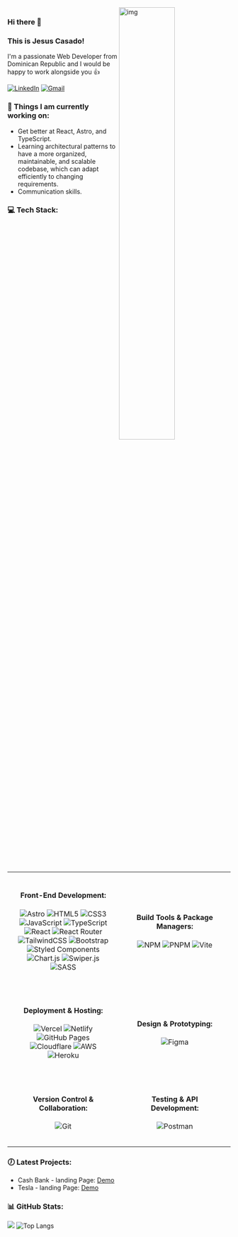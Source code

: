 <img align="right" alt="img" src="https://cdn.pixabay.com/photo/2021/04/04/07/49/laptop-svg-6149345_960_720.png" width="50%" height="auto" />

<h3>Hi there 👋 </h3>
<h3>This is Jesus Casado!</h3>
<p>I'm a passionate Web Developer from Dominican Republic and I would be happy to work alongside you 👍</p>

[![LinkedIn](https://img.shields.io/badge/LinkedIn-%230077B5.svg?logo=linkedin&logoColor=white)](https://www.linkedin.com/in/jesus-e-casado-67a725279/)
[![Gmail](https://img.shields.io/badge/-Gmail-c14438?style=flat&logo=Gmail&logoColor=white)](mailto:esmilcasado901@gmail.com)

<div>
  <h3>🌱 Things I am currently working on:</h3>
  <ul>
    <li>Get better at React, Astro, and TypeScript.</li>
    <li>Learning architectural patterns to have a more organized, maintainable, and scalable codebase, which can adapt<br/> efficiently to changing requirements.</li>
    <li>Communication skills.</li>
  </ul>

  <h3>💻 Tech Stack:</h3>
  <table style="border-collapse: collapse; width: 100%;">
    <colgroup>
      <col style="width: 50%;">
      <col style="width: 50%;">
    </colgroup>
    <tr>
      <td style="text-align: center; padding: 20px;">
        <h4>Front-End Development:</h4>
        <p>
          <img src="https://img.shields.io/badge/astro-%232C2052.svg?style=for-the-badge&logo=astro&logoColor=white" alt="Astro"/>
          <img src="https://img.shields.io/badge/html5-%23E34F26.svg?style=for-the-badge&logo=html5&logoColor=white" alt="HTML5"/>
          <img src="https://img.shields.io/badge/css3-%231572B6.svg?style=for-the-badge&logo=css3&logoColor=white" alt="CSS3"/>
          <img src="https://img.shields.io/badge/javascript-%23323330.svg?style=for-the-badge&logo=javascript&logoColor=%23F7DF1E" alt="JavaScript"/>
          <img src="https://img.shields.io/badge/typescript-%23007ACC.svg?style=for-the-badge&logo=typescript&logoColor=white" alt="TypeScript"/>
          <img src="https://img.shields.io/badge/react-%2320232a.svg?style=for-the-badge&logo=react&logoColor=%2361DAFB" alt="React"/>
          <img src="https://img.shields.io/badge/React_Router-CA4245?style=for-the-badge&logo=react-router&logoColor=white" alt="React Router"/>
          <img src="https://img.shields.io/badge/tailwindcss-%2338B2AC.svg?style=for-the-badge&logo=tailwind-css&logoColor=white" alt="TailwindCSS"/>
          <img src="https://img.shields.io/badge/bootstrap-%23563D7C.svg?style=for-the-badge&logo=bootstrap&logoColor=white" alt="Bootstrap"/>
          <img src="https://img.shields.io/badge/styled--components-DB7093?style=for-the-badge&logo=styled-components&logoColor=white" alt="Styled Components"/>
          <img src="https://img.shields.io/badge/chart.js-F5788D.svg?style=for-the-badge&logo=chart.js&logoColor=white" alt="Chart.js"/>
          <img src="https://img.shields.io/badge/swiper-%2300457C.svg?style=for-the-badge&logo=swiper&logoColor=white" alt="Swiper.js"/>
          <img src="https://img.shields.io/badge/SASS-hotpink.svg?style=for-the-badge&logo=SASS&logoColor=white" alt="SASS"/>
        </p>
      </td>
      <td style="text-align: center; padding: 20px;">
        <h4>Build Tools & Package Managers:</h4>
        <p>
          <img src="https://img.shields.io/badge/NPM-%23000000.svg?style=for-the-badge&logo=npm&logoColor=white" alt="NPM"/>
          <img src="https://img.shields.io/badge/pnpm-%234a4a4a.svg?style=for-the-badge&logo=pnpm&logoColor=f69220" alt="PNPM"/>
          <img src="https://img.shields.io/badge/vite-%23646CFF.svg?style=for-the-badge&logo=vite&logoColor=white" alt="Vite"/>
        </p>
      </td>
    </tr>
    <tr>
      <td style="text-align: center; padding: 20px;">
        <h4>Deployment & Hosting:</h4>
        <p>
          <img src="https://img.shields.io/badge/vercel-%23000000.svg?style=for-the-badge&logo=vercel&logoColor=white" alt="Vercel"/>
          <img src="https://img.shields.io/badge/netlify-%23000000.svg?style=for-the-badge&logo=netlify&logoColor=#00C7B7" alt="Netlify"/>
          <img src="https://img.shields.io/badge/github%20pages-121013?style=for-the-badge&logo=github&logoColor=white" alt="GitHub Pages"/>
          <img src="https://img.shields.io/badge/Cloudflare-F38020?style=for-the-badge&logo=Cloudflare&logoColor=white" alt="Cloudflare"/>
          <img src="https://img.shields.io/badge/Amazon_AWS-232F3E?style=for-the-badge&logo=amazon-aws&logoColor=white" alt="AWS"/>
          <img src="https://img.shields.io/badge/Heroku-430098?style=for-the-badge&logo=heroku&logoColor=white" alt="Heroku"/>
</p>
</td>
<td style="text-align: center; padding: 20px;">
<h4>Design & Prototyping:</h4>
<p>
<img src="https://img.shields.io/badge/figma-%23F24E1E.svg?style=for-the-badge&logo=figma&logoColor=white" alt="Figma"/>
</p>
</td>
</tr>
<tr>
<td style="text-align: center; padding: 20px;">
<h4>Version Control & Collaboration:</h4>
<p>
<img src="https://img.shields.io/badge/git-%23F05033.svg?style=for-the-badge&logo=git&logoColor=white" alt="Git"/>
</p>
</td>
<td style="text-align: center; padding: 20px;">
<h4>Testing & API Development:</h4>
<p>
<img src="https://img.shields.io/badge/Postman-FF6C37?style=for-the-badge&logo=postman&logoColor=white" alt="Postman"/>
</p>
</td>
</tr>

  </table>
  <h3>🕖 Latest Projects:</h3>
    <ul>
      <li>Cash Bank - landing Page: <a href="https://cash-bank.pages.dev/">Demo</a></li>
      <li>Tesla - landing Page: <a href="https://tesla-landing-rust.vercel.app/">Demo</a></li>
    </ul>
  
  
  <h3>📊 GitHub Stats:</h3>

  ![](https://github-readme-stats.vercel.app/api?username=Casadjes) 
  ![Top Langs](https://github-readme-stats.vercel.app/api/top-langs/?username=Casadjes&layout=compact)
